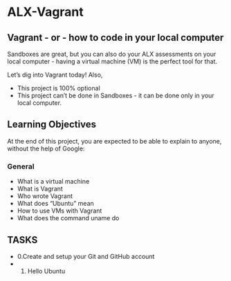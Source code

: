 # ALX-Vagrant

## Vagrant - or - how to code in your local computer

Sandboxes are great, but you can also do your ALX assessments on your local computer - having a virtual machine (VM) is the perfect tool for that.

Let’s dig into Vagrant today!
Also, 
* This project is 100% optional
* This project can’t be done in Sandboxes - it can be done only in your local computer.

## Learning Objectives

At the end of this project, you are expected to be able to explain to anyone, without the help of Google:

### General

* What is a virtual machine
* What is Vagrant
* Who wrote Vagrant
* What does “Ubuntu” mean
* How to use VMs with Vagrant
* What does the command uname do

## TASKS

* 0.Create and setup your Git and GitHub account
* 1. Hello Ubuntu
